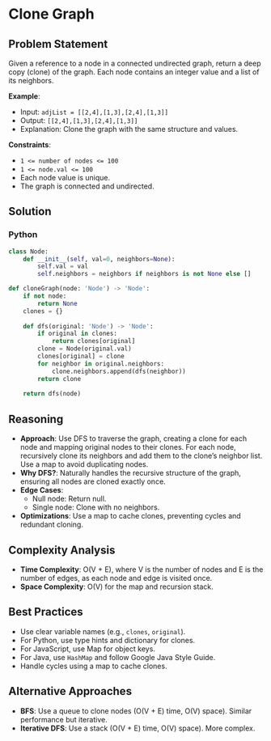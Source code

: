 # Clone Graph

## Problem Statement
Given a reference to a node in a connected undirected graph, return a deep copy (clone) of the graph. Each node contains an integer value and a list of its neighbors.

**Example**:
- Input: `adjList = [[2,4],[1,3],[2,4],[1,3]]`
- Output: `[[2,4],[1,3],[2,4],[1,3]]`
- Explanation: Clone the graph with the same structure and values.

**Constraints**:
- `1 <= number of nodes <= 100`
- `1 <= node.val <= 100`
- Each node value is unique.
- The graph is connected and undirected.

## Solution

### Python
```python
class Node:
    def __init__(self, val=0, neighbors=None):
        self.val = val
        self.neighbors = neighbors if neighbors is not None else []

def cloneGraph(node: 'Node') -> 'Node':
    if not node:
        return None
    clones = {}
    
    def dfs(original: 'Node') -> 'Node':
        if original in clones:
            return clones[original]
        clone = Node(original.val)
        clones[original] = clone
        for neighbor in original.neighbors:
            clone.neighbors.append(dfs(neighbor))
        return clone
    
    return dfs(node)
```

## Reasoning
- **Approach**: Use DFS to traverse the graph, creating a clone for each node and mapping original nodes to their clones. For each node, recursively clone its neighbors and add them to the clone’s neighbor list. Use a map to avoid duplicating nodes.
- **Why DFS?**: Naturally handles the recursive structure of the graph, ensuring all nodes are cloned exactly once.
- **Edge Cases**:
  - Null node: Return null.
  - Single node: Clone with no neighbors.
- **Optimizations**: Use a map to cache clones, preventing cycles and redundant cloning.

## Complexity Analysis
- **Time Complexity**: O(V + E), where V is the number of nodes and E is the number of edges, as each node and edge is visited once.
- **Space Complexity**: O(V) for the map and recursion stack.

## Best Practices
- Use clear variable names (e.g., `clones`, `original`).
- For Python, use type hints and dictionary for clones.
- For JavaScript, use Map for object keys.
- For Java, use `HashMap` and follow Google Java Style Guide.
- Handle cycles using a map to cache clones.

## Alternative Approaches
- **BFS**: Use a queue to clone nodes (O(V + E) time, O(V) space). Similar performance but iterative.
- **Iterative DFS**: Use a stack (O(V + E) time, O(V) space). More complex.